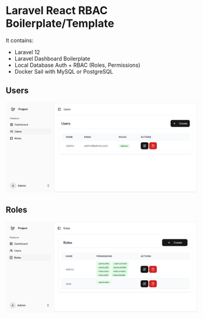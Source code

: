 # Laravel React RBAC Boilerplate/Template

It contains:

- Laravel 12
- Laravel Dashboard Boilerplate
- Local Database Auth + RBAC (Roles, Permissions)
- Docker Sail with MySQL or PostgreSQL

## Users
![Users Screenshot](docs/screenshot-users.png)

## Roles
![Roles Screenshot](docs/screenshot-roles.png)

